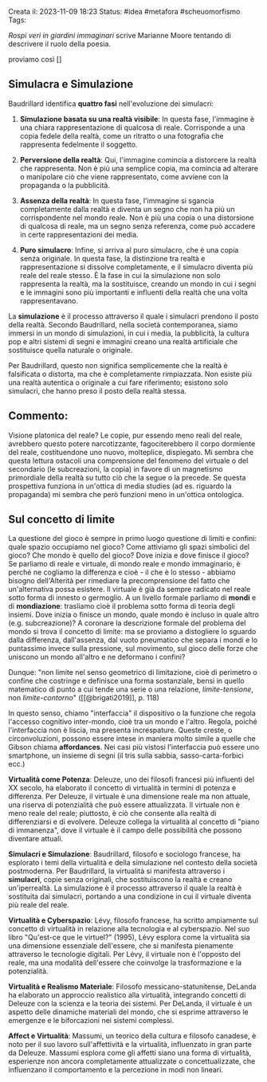 Creata il: 2023-11-09 18:23
Status: #idea #metafora #scheuomorfismo
Tags:

*Rospi veri in giardini immaginari* scrive Marianne Moore tentando di descrivere il ruolo della poesia.

proviamo così []
## Simulacra e Simulazione

Baudrillard identifica **quattro fasi** nell'evoluzione dei simulacri:

1. **Simulazione basata su una realtà visibile**: In questa fase, l'immagine è una chiara rappresentazione di qualcosa di reale. Corrisponde a una copia fedele della realtà, come un ritratto o una fotografia che rappresenta fedelmente il soggetto.
    
2. **Perversione della realtà**: Qui, l'immagine comincia a distorcere la realtà che rappresenta. Non è più una semplice copia, ma comincia ad alterare o manipolare ciò che viene rappresentato, come avviene con la propaganda o la pubblicità.
    
3. **Assenza della realtà**: In questa fase, l'immagine si sgancia completamente dalla realtà e diventa un segno che non ha più un corrispondente nel mondo reale. Non è più una copia o una distorsione di qualcosa di reale, ma un segno senza referenza, come può accadere in certe rappresentazioni dei media.
    
4. **Puro simulacro**: Infine, si arriva al puro simulacro, che è una copia senza originale. In questa fase, la distinzione tra realtà e rappresentazione si dissolve completamente, e il simulacro diventa più reale del reale stesso. È la fase in cui la simulazione non solo rappresenta la realtà, ma la sostituisce, creando un mondo in cui i segni e le immagini sono più importanti e influenti della realtà che una volta rappresentavano.

La **simulazione** è il processo attraverso il quale i simulacri prendono il posto della realtà. Secondo Baudrillard, nella società contemporanea, siamo immersi in un mondo di simulazioni, in cui i media, la pubblicità, la cultura pop e altri sistemi di segni e immagini creano una realtà artificiale che sostituisce quella naturale o originale.

Per Baudrillard, questo non significa semplicemente che la realtà è falsificata o distorta, ma che è completamente rimpiazzata. Non esiste più una realtà autentica o originale a cui fare riferimento; esistono solo simulacri, che hanno preso il posto della realtà stessa.

## Commento:

Visione platonica del reale? Le copie, pur essendo meno reali del reale, avrebbero questo potere narcotizzante, fagociterebbero il corpo dormiente del reale, costituendone uno nuovo, molteplice, dispiegato. Mi sembra che questa lettura ostacoli una comprensione del fenomeno del virtuale o del secondario (le subcreazioni, la copia) in favore di un magnetismo primordiale della realtà su tutto ciò che la segue o la precede. Se questa prospettiva funziona in un'ottica di media studies (ad es. riguardo la propaganda) mi sembra che però funzioni meno in un'ottica ontologica.

## Sul concetto di limite

La questione del gioco è sempre in primo luogo questione di limiti e confini: quale spazio occupiamo nel gioco? Come attiviamo gli spazi simbolici del gioco? Che mondo è quello del gioco? Dove inizia e dove finisce il gioco? Se parliamo di reale e virtuale, di mondo reale e mondo immaginario, è perché ne cogliamo la differenza e cioè - il che è lo stesso - abbiamo bisogno dell'Alterità per rimediare la precomprensione del fatto che un'alternativa possa esistere. Il virtuale è già da sempre radicato nel reale sotto forma di innesto o germoglio.
A un livello formale parliamo di **mondi** e di **mondiazione**: trasliamo cioè il problema sotto forma di teoria degli insiemi. Dove inizia o finisce un mondo, quale mondo è incluso in quale altro (e.g. subcreazione)? A coronare la descrizione formale del problema del mondo si trova il concetto di limite: ma se proviamo a distogliere lo sguardo dalla differenza, dall'assenza, dal vuoto pneumatico che separa i mondi e lo puntassimo invece sulla pressione, sul movimento, sul gioco delle forze che uniscono un mondo all'altro e ne deformano i confini?

Dunque: "non limite nel senso geometrico di limitazione, cioè di perimetro o confine che costringe e definisce una forma sostanziale, bensì in quello matematico di punto a cui tende una serie o una relazione, *limite-tensione*, non *limite-contorno*" ([[@brigati2019]], p. 118)

In questo senso, chiamo "interfaccia" il dispositivo o la funzione che regola l'accesso cognitivo inter-mondo, cioè tra un mondo e l'altro. Regola, poiché l'interfaccia non è liscia, ma presenta increspature. Queste creste, o circonvoluzioni, possono essere intese in maniera molto simile a quelle che Gibson chiama **affordances**. Nei casi più vistosi l'interfaccia può essere uno smartphone, un insieme di segni (il tris sulla sabbia, sasso-carta-forbici ecc.)

**Virtualità come Potenza**: Deleuze, uno dei filosofi francesi più influenti del XX secolo, ha elaborato il concetto di virtualità in termini di potenza e differenza. Per Deleuze, il virtuale è una dimensione reale ma non attuale, una riserva di potenzialità che può essere attualizzata. Il virtuale non è meno reale del reale; piuttosto, è ciò che consente alla realtà di differenziarsi e di evolvere. Deleuze collega la virtualità al concetto di "piano di immanenza", dove il virtuale è il campo delle possibilità che possono diventare attuali.

**Simulacri e Simulazione**: Baudrillard, filosofo e sociologo francese, ha esplorato i temi della virtualità e della simulazione nel contesto della società postmoderna. Per Baudrillard, la virtualità si manifesta attraverso i **simulacri**, copie senza originali, che sostituiscono la realtà e creano un'iperrealtà. La simulazione è il processo attraverso il quale la realtà è sostituita dai simulacri, portando a una condizione in cui il virtuale diventa più reale del reale.

**Virtualità e Cyberspazio**: Lévy, filosofo francese, ha scritto ampiamente sul concetto di virtualità in relazione alla tecnologia e al cyberspazio. Nel suo libro "Qu'est-ce que le virtuel?" (1995), Lévy esplora come la virtualità sia una dimensione essenziale dell'essere, che si manifesta pienamente attraverso le tecnologie digitali. Per Lévy, il virtuale non è l'opposto del reale, ma una modalità dell'essere che coinvolge la trasformazione e la potenzialità.

**Virtualità e Realismo Materiale**: Filosofo messicano-statunitense, DeLanda ha elaborato un approccio realistico alla virtualità, integrando concetti di Deleuze con la scienza e la teoria dei sistemi. Per DeLanda, il virtuale è un aspetto delle dinamiche materiali del mondo, che si esprime attraverso le emergenze e le biforcazioni nei sistemi complessi.

**Affect e Virtualità**: Massumi, un teorico della cultura e filosofo canadese, è noto per il suo lavoro sull'affettività e la virtualità, influenzato in gran parte da Deleuze. Massumi esplora come gli affetti siano una forma di virtualità, esperienze non ancora completamente attualizzate o concettualizzate, che influenzano il comportamento e la percezione in modi non lineari.



